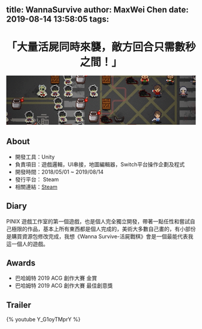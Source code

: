 title: WannaSurvive
author: MaxWei Chen
date: 2019-08-14 13:58:05
tags:
---
[STEAM_LINK]: (https://store.steampowered.com/app/1084480/Wanna_Survive/)  

# <center>「大量活屍同時來襲，敵方回合只需數秒之間！」</center>
![](/WannaSurvive.gif)

## About
* 開發工具：Unity
* 負責項目：遊戲邏輯，UI串接，地圖編輯器，Switch平台操作企劃及程式
* 開發時間：2018/05/01 ~ 2019/08/14
* 發行平台：<i class="fab fa-steam"></i> Steam
* 相關連結：[Steam][STEAM_LINK]

## Diary
PINIX 遊戲工作室的第一個遊戲，也是個人完全獨立開發，帶著一點任性和嘗試自己極限的作品，基本上所有東西都是個人完成的，美術大多數自己畫的，有小部份是購買資源包修改完成，我想《Wanna Survive-活屍戰棋》會是一個最能代表我這一個人的遊戲。

## Awards
* 巴哈姆特 2019 ACG 創作大賽 金賞
* 巴哈姆特 2019 ACG 創作大賽 最佳創意獎

## Trailer
{% youtube Y_G1oyTMprY %}
